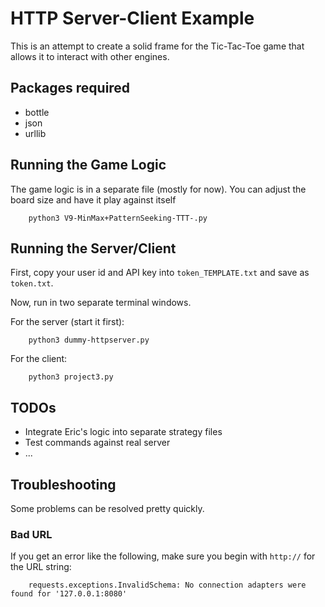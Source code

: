 # HTTP Server-Client Example

This is an attempt to create a solid frame for the Tic-Tac-Toe game that allows it to interact with other engines.

## Packages required

- bottle
- json
- urllib

## Running the Game Logic

The game logic is in a separate file (mostly for now). You can adjust the board size and have it play against itself

```
    python3 V9-MinMax+PatternSeeking-TTT-.py
```

## Running the Server/Client

First, copy your user id and API key into `token_TEMPLATE.txt` and save as `token.txt`.

Now, run in two separate terminal windows.

For the server (start it first):

```
    python3 dummy-httpserver.py
```

For the client:

```
    python3 project3.py
```

## TODOs

- Integrate Eric's logic into separate strategy files
- Test commands against real server
- ...

## Troubleshooting

Some problems can be resolved pretty quickly.

### Bad URL

If you get an error like the following,  make sure you begin with `http://` for the URL string:

```
    requests.exceptions.InvalidSchema: No connection adapters were found for '127.0.0.1:8080'
```
